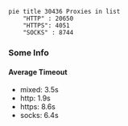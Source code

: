 
```mermaid
pie title 30436 Proxies in list
    "HTTP" : 20650
    "HTTPS": 4051
    "SOCKS" : 8744
```

### Some Info
#### Average Timeout

- mixed: 3.5s
- http: 1.9s
- https: 8.6s
- socks: 6.4s